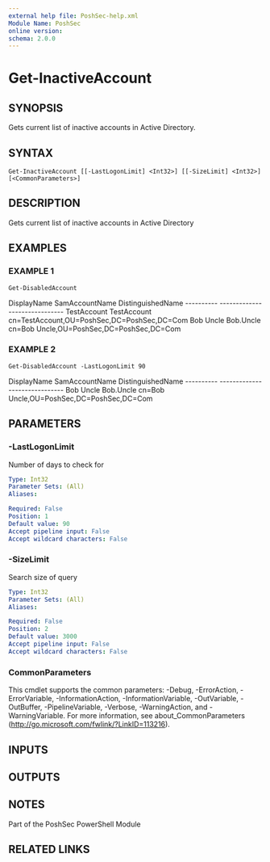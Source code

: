 ```yaml
---
external help file: PoshSec-help.xml
Module Name: PoshSec
online version:
schema: 2.0.0
---
```


# Get-InactiveAccount

## SYNOPSIS
Gets current list of inactive accounts in Active Directory.

## SYNTAX

```
Get-InactiveAccount [[-LastLogonLimit] <Int32>] [[-SizeLimit] <Int32>] [<CommonParameters>]
```

## DESCRIPTION
Gets current list of inactive accounts in Active Directory

## EXAMPLES

### EXAMPLE 1
```
Get-DisabledAccount
```

DisplayName     SamAccountName      DistinguishedName
        ----------      -------------       -----------------
        TestAccount     TestAccount         cn=TestAccount,OU=PoshSec,DC=PoshSec,DC=Com
        Bob Uncle       Bob.Uncle           cn=Bob Uncle,OU=PoshSec,DC=PoshSec,DC=Com

### EXAMPLE 2
```
Get-DisabledAccount -LastLogonLimit 90
```

DisplayName     SamAccountName      DistinguishedName
        ----------      -------------       -----------------
        Bob Uncle       Bob.Uncle           cn=Bob Uncle,OU=PoshSec,DC=PoshSec,DC=Com

## PARAMETERS

### -LastLogonLimit
Number of days to check for

```yaml
Type: Int32
Parameter Sets: (All)
Aliases:

Required: False
Position: 1
Default value: 90
Accept pipeline input: False
Accept wildcard characters: False
```

### -SizeLimit
Search size of query

```yaml
Type: Int32
Parameter Sets: (All)
Aliases:

Required: False
Position: 2
Default value: 3000
Accept pipeline input: False
Accept wildcard characters: False
```

### CommonParameters
This cmdlet supports the common parameters: -Debug, -ErrorAction, -ErrorVariable, -InformationAction, -InformationVariable, -OutVariable, -OutBuffer, -PipelineVariable, -Verbose, -WarningAction, and -WarningVariable.
For more information, see about_CommonParameters (http://go.microsoft.com/fwlink/?LinkID=113216).

## INPUTS

## OUTPUTS

## NOTES
Part of the PoshSec PowerShell Module

## RELATED LINKS
